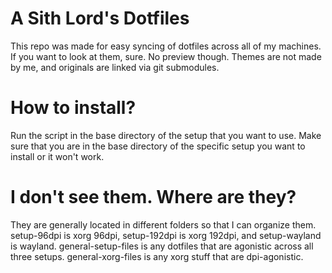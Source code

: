 # A Sith Lord's Dotfiles

This repo was made for easy syncing of dotfiles across all of my machines. If you want to look at them, sure. No preview though. Themes are not made by me, and originals are linked via git submodules.

# How to install?

Run the script in the base directory of the setup that you want to use. Make sure that you are in the base directory of the specific setup you want to install or it won't work.

# I don't see them. Where are they?

They are generally located in different folders so that I can organize them. setup-96dpi is xorg 96dpi, setup-192dpi is xorg 192dpi, and setup-wayland is wayland. general-setup-files is any dotfiles that are agonistic across all three setups. general-xorg-files is any xorg stuff that are dpi-agonistic.
